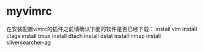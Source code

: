 # myvimrc
在安装配置vimrc的插件之前请确认下面的软件是否已经下载：
install vim 
install ctags
install tmux
install dtach
install dstat
install nmap
install silversearcher-ag
